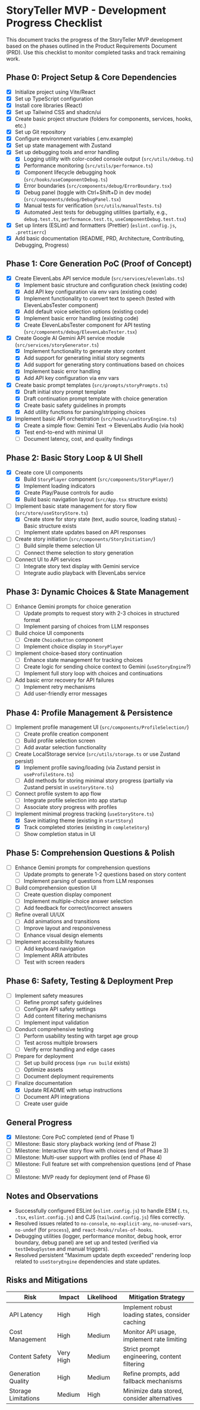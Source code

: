 # StoryTeller MVP - Development Progress Checklist

This document tracks the progress of the StoryTeller MVP development based on the phases outlined in the Product Requirements Document (PRD). Use this checklist to monitor completed tasks and track remaining work.

## Phase 0: Project Setup & Core Dependencies

- [x] Initialize project using Vite/React
- [x] Set up TypeScript configuration
- [x] Install core libraries (React)
- [x] Set up Tailwind CSS and shadcn/ui
- [x] Create basic project structure (folders for components, services, hooks, etc.)
- [x] Set up Git repository
- [x] Configure environment variables (.env.example)
- [x] Set up state management with Zustand
- [x] Set up debugging tools and error handling
  - [x] Logging utility with color-coded console output (`src/utils/debug.ts`)
  - [x] Performance monitoring (`src/utils/performance.ts`)
  - [x] Component lifecycle debugging hook (`src/hooks/useComponentDebug.ts`)
  - [x] Error boundaries (`src/components/debug/ErrorBoundary.tsx`)
  - [x] Debug panel (toggle with Ctrl+Shift+D in dev mode) (`src/components/debug/DebugPanel.tsx`)
  - [x] Manual tests for verification (`src/utils/manualTests.ts`)
  - [x] Automated Jest tests for debugging utilities (partially, e.g., `debug.test.ts`, `performance.test.ts`, `useComponentDebug.test.tsx`)
- [x] Set up linters (ESLint) and formatters (Prettier) (`eslint.config.js`, `.prettierrc`)
- [x] Add basic documentation (README, PRD, Architecture, Contributing, Debugging, Progress)

## Phase 1: Core Generation PoC (Proof of Concept)

- [x] Create ElevenLabs API service module (`src/services/elevenlabs.ts`)
  - [x] Implement basic structure and configuration check (existing code)
  - [x] Add API key configuration via env vars (existing code)
  - [x] Implement functionality to convert text to speech (tested with ElevenLabsTester component)
  - [x] Add default voice selection options (existing code)
  - [x] Implement basic error handling (existing code)
  - [x] Create ElevenLabsTester component for API testing (`src/components/debug/ElevenLabsTester.tsx`)
- [x] Create Google AI Gemini API service module (`src/services/storyGenerator.ts`)
  - [x] Implement functionality to generate story content
  - [x] Add support for generating initial story segments
  - [x] Add support for generating story continuations based on choices
  - [x] Implement basic error handling
  - [x] Add API key configuration via env vars
- [x] Create basic prompt templates (`src/prompts/storyPrompts.ts`)
  - [x] Draft initial story prompt template
  - [x] Draft continuation prompt template with choice generation
  - [x] Create basic safety guidelines in prompts
  - [x] Add utility functions for parsing/stripping choices
- [x] Implement basic API orchestration (`src/hooks/useStoryEngine.ts`)
  - [x] Create a simple flow: Gemini Text -> ElevenLabs Audio (via hook)
  - [x] Test end-to-end with minimal UI
  - [ ] Document latency, cost, and quality findings

## Phase 2: Basic Story Loop & UI Shell

- [x] Create core UI components
  - [x] Build `StoryPlayer` component (`src/components/StoryPlayer/`)
  - [x] Implement loading indicators
  - [x] Create Play/Pause controls for audio
  - [x] Build basic navigation layout (`src/App.tsx` structure exists)
- [ ] Implement basic state management for story flow (`src/store/useStoryStore.ts`)
  - [x] Create store for story state (text, audio source, loading status) - Basic structure exists
  - [ ] Implement state updates based on API responses
- [ ] Create story initiation (`src/components/StoryInitiation/`)
  - [ ] Build simple theme selection UI
  - [ ] Connect theme selection to story generation
- [ ] Connect UI to API services
  - [ ] Integrate story text display with Gemini service
  - [ ] Integrate audio playback with ElevenLabs service

## Phase 3: Dynamic Choices & State Management

- [ ] Enhance Gemini prompts for choice generation
  - [ ] Update prompts to request story with 2-3 choices in structured format
  - [ ] Implement parsing of choices from LLM responses
- [ ] Build choice UI components
  - [ ] Create `ChoiceButton` component
  - [ ] Implement choice display in `StoryPlayer`
- [ ] Implement choice-based story continuation
  - [ ] Enhance state management for tracking choices
  - [ ] Create logic for sending choice context to Gemini (`useStoryEngine`?)
  - [ ] Implement full story loop with choices and continuations
- [ ] Add basic error recovery for API failures
  - [ ] Implement retry mechanisms
  - [ ] Add user-friendly error messages

## Phase 4: Profile Management & Persistence

- [ ] Implement profile management UI (`src/components/ProfileSelection/`)
  - [ ] Create profile creation component
  - [ ] Build profile selection screen
  - [ ] Add avatar selection functionality
- [ ] Create LocalStorage service (`src/utils/storage.ts` or use Zustand persist)
  - [x] Implement profile saving/loading (via Zustand persist in `useProfileStore.ts`)
  - [ ] Add methods for storing minimal story progress (partially via Zustand persist in `useStoryStore.ts`)
- [ ] Connect profile system to app flow
  - [ ] Integrate profile selection into app startup
  - [ ] Associate story progress with profiles
- [ ] Implement minimal progress tracking (`useStoryStore.ts`)
  - [x] Save initiating theme (existing in `startStory`)
  - [x] Track completed stories (existing in `completeStory`)
  - [ ] Show completion status in UI

## Phase 5: Comprehension Questions & Polish

- [ ] Enhance Gemini prompts for comprehension questions
  - [ ] Update prompts to generate 1-2 questions based on story content
  - [ ] Implement parsing of questions from LLM responses
- [ ] Build comprehension question UI
  - [ ] Create question display component
  - [ ] Implement multiple-choice answer selection
  - [ ] Add feedback for correct/incorrect answers
- [ ] Refine overall UI/UX
  - [ ] Add animations and transitions
  - [ ] Improve layout and responsiveness
  - [ ] Enhance visual design elements
- [ ] Implement accessibility features
  - [ ] Add keyboard navigation
  - [ ] Implement ARIA attributes
  - [ ] Test with screen readers

## Phase 6: Safety, Testing & Deployment Prep

- [ ] Implement safety measures
  - [ ] Refine prompt safety guidelines
  - [ ] Configure API safety settings
  - [ ] Add content filtering mechanisms
  - [ ] Implement input validation
- [ ] Conduct comprehensive testing
  - [ ] Perform usability testing with target age group
  - [ ] Test across multiple browsers
  - [ ] Verify error handling and edge cases
- [ ] Prepare for deployment
  - [ ] Set up build process (`npm run build` exists)
  - [ ] Optimize assets
  - [ ] Document deployment requirements
- [ ] Finalize documentation
  - [x] Update README with setup instructions
  - [ ] Document API integrations
  - [ ] Create user guide

## General Progress

- [x] Milestone: Core PoC completed (end of Phase 1)
- [ ] Milestone: Basic story playback working (end of Phase 2)
- [ ] Milestone: Interactive story flow with choices (end of Phase 3)
- [ ] Milestone: Multi-user support with profiles (end of Phase 4)
- [ ] Milestone: Full feature set with comprehension questions (end of Phase 5)
- [ ] Milestone: MVP ready for deployment (end of Phase 6)

## Notes and Observations

- Successfully configured ESLint (`eslint.config.js`) to handle ESM (`.ts`, `.tsx`, `eslint.config.js`) and CJS (`tailwind.config.js`) files correctly.
- Resolved issues related to `no-console`, `no-explicit-any`, `no-unused-vars`, `no-undef` (for `process`), and `react-hooks/rules-of-hooks`.
- Debugging utilities (logger, performance monitor, debug hook, error boundary, debug panel) are set up and tested (verified via `testDebugSystem` and manual triggers).
- Resolved persistent "Maximum update depth exceeded" rendering loop related to `useStoryEngine` dependencies and state updates.

## Risks and Mitigations

| Risk                | Impact    | Likelihood | Mitigation Strategy                               |
| ------------------- | --------- | ---------- | ------------------------------------------------- |
| API Latency         | High      | High       | Implement robust loading states, consider caching |
| Cost Management     | High      | Medium     | Monitor API usage, implement rate limiting        |
| Content Safety      | Very High | Medium     | Strict prompt engineering, content filtering      |
| Generation Quality  | High      | Medium     | Refine prompts, add fallback mechanisms           |
| Storage Limitations | Medium    | High       | Minimize data stored, consider alternatives       |

